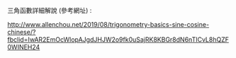 三角函數詳細解說 (參考網址) : 

http://www.allenchou.net/2019/08/trigonometry-basics-sine-cosine-chinese/?fbclid=IwAR2EmOcWlopAJgdJHJW2o9fk0uSajRK8KBGr8dN6nTICvL8hQZF0WINEH24
